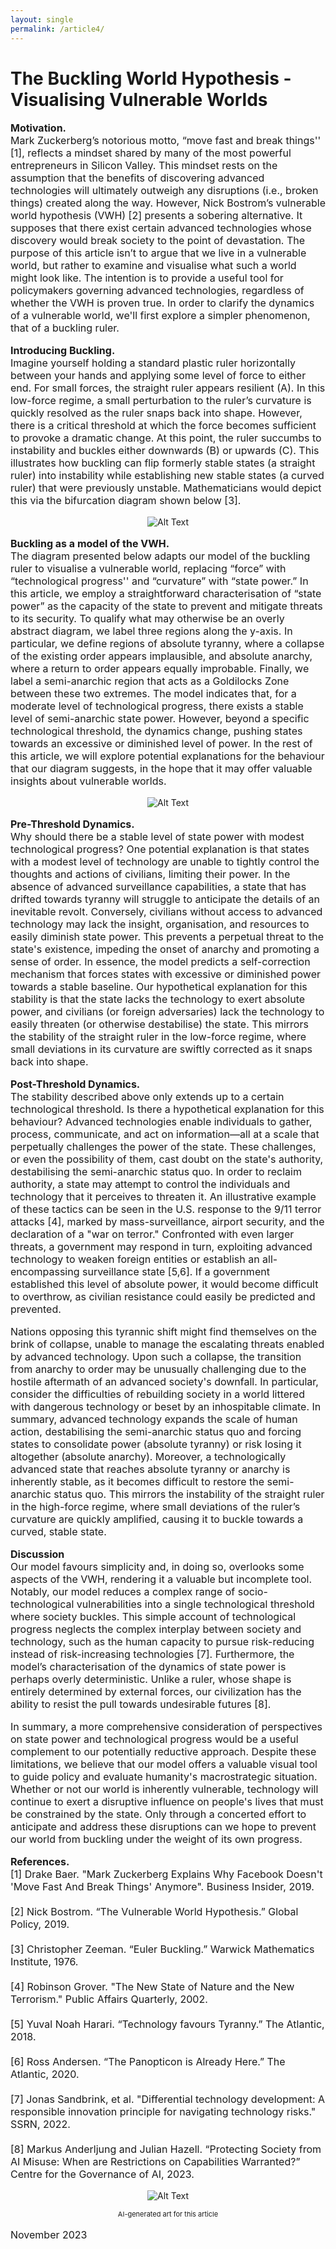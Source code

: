```yaml
---
layout: single
permalink: /article4/
---
```

<h1>The Buckling World Hypothesis - Visualising Vulnerable Worlds</h1>

<p style="font-size: 16px;"><b>Motivation.</b><br>
Mark Zuckerberg’s notorious motto, “move fast and break things'' [1], reflects a mindset shared by many of the most powerful entrepreneurs in Silicon Valley. This mindset rests on the assumption that the benefits of discovering advanced technologies will ultimately outweigh any disruptions (i.e., broken things) created along the way. However, Nick Bostrom’s vulnerable world hypothesis (VWH) [2] presents a sobering alternative. It supposes that there exist certain advanced technologies whose discovery would break society to the point of devastation. The purpose of this article isn’t to argue that we live in a vulnerable world, but rather to examine and visualise what such a world might look like. The intention is to provide a useful tool for policymakers governing advanced technologies, regardless of whether the VWH is proven true. In order to clarify the dynamics of a vulnerable world, we'll first explore a simpler phenomenon, that of a buckling ruler.<br> 

<p style="font-size: 16px;"><b>Introducing Buckling.</b><br>
Imagine yourself holding a standard plastic ruler horizontally between your hands and applying some level of force to either end. For small forces, the straight ruler appears resilient (A). In this low-force regime, a small perturbation to the ruler’s curvature is quickly resolved as the ruler snaps back into shape. However, there is a critical threshold at which the force becomes sufficient to provoke a dramatic change. At this point, the ruler succumbs to instability and buckles either downwards (B) or upwards (C). This illustrates how buckling can flip formerly stable states (a straight ruler) into instability while establishing new stable states (a curved ruler) that were previously unstable. Mathematicians would depict this via the bifurcation diagram shown below [3].<br>

<p align="center">
  <img src="/art4_1.png" alt="Alt Text">
</p>

<p style="font-size: 16px;"><b>Buckling as a model of the VWH.</b><br>
The diagram presented below adapts our model of the buckling ruler to visualise a vulnerable world, replacing “force” with “technological progress'' and “curvature” with “state power.” In this article, we employ a straightforward characterisation of “state power” as the capacity of the state to prevent and mitigate threats to its security. To qualify what may otherwise be an overly abstract diagram, we label three regions along the y-axis. In particular, we define regions of absolute tyranny, where a collapse of the existing order appears implausible, and absolute anarchy, where a return to order appears equally improbable. Finally, we label a semi-anarchic region that acts as a Goldilocks Zone between these two extremes. The model indicates that, for a moderate level of technological progress, there exists a stable level of semi-anarchic state power. However, beyond a specific technological threshold, the dynamics change, pushing states towards an excessive or diminished level of power. In the rest of this article, we will explore potential explanations for the behaviour that our diagram suggests, in the hope that it may offer valuable insights about vulnerable worlds.<br>

<p align="center">
  <img src="/art4_2.png" alt="Alt Text">
</p>

<p style="font-size: 16px;"><b>Pre-Threshold Dynamics.</b><br>
Why should there be a stable level of state power with modest technological progress? One potential explanation is that states with a modest level of technology are unable to tightly control the thoughts and actions of civilians, limiting their power. In the absence of advanced surveillance capabilities, a state that has drifted towards tyranny will struggle to anticipate the details of an inevitable revolt. Conversely, civilians without access to advanced technology may lack the insight, organisation, and resources to easily diminish state power. This prevents a perpetual threat to the state's existence, impeding the onset of anarchy and promoting a sense of order. In essence, the model predicts a self-correction mechanism that forces states with excessive or diminished power towards a stable baseline. Our hypothetical explanation for this stability is that the state lacks the technology to exert absolute power, and civilians (or foreign adversaries) lack the technology to easily threaten (or otherwise destabilise) the state. This mirrors the stability of the straight ruler in the low-force regime, where small deviations in its curvature are swiftly corrected as it snaps back into shape. <br>

<p style="font-size: 16px;"><b>Post-Threshold Dynamics.</b><br>
The stability described above only extends up to a certain technological threshold. Is there a hypothetical explanation for this behaviour? Advanced technologies enable individuals to gather, process, communicate, and act on information—all at a scale that perpetually challenges the power of the state. These challenges, or even the possibility of them, cast doubt on the state's authority, destabilising the semi-anarchic status quo. In order to reclaim authority, a state may attempt to control the individuals and technology that it perceives to threaten it. An illustrative example of these tactics can be seen in the U.S. response to the 9/11 terror attacks [4], marked by mass-surveillance, airport security, and the declaration of a "war on terror." Confronted with even larger threats, a government may respond in turn, exploiting advanced technology to weaken foreign entities or establish an all-encompassing surveillance state [5,6]. If a government established this level of absolute power, it would become difficult to overthrow, as civilian resistance could easily be predicted and prevented. <br>

<p style="font-size: 16px;">Nations opposing this tyrannic shift might find themselves on the brink of collapse, unable to manage the escalating threats enabled by advanced technology. Upon such a collapse, the transition from anarchy to order may be unusually challenging due to the hostile aftermath of an advanced society's downfall. In particular, consider the difficulties of rebuilding society in a world littered with dangerous technology or beset by an inhospitable climate. In summary, advanced technology expands the scale of human action, destabilising the semi-anarchic status quo and forcing states to consolidate power (absolute tyranny) or risk losing it altogether (absolute anarchy). Moreover, a technologically advanced state that reaches absolute tyranny or anarchy is inherently stable, as it becomes difficult to restore the semi-anarchic status quo. This mirrors the instability of the straight ruler in the high-force regime, where small deviations of the ruler’s curvature are quickly amplified, causing it to buckle towards a curved, stable state. <br>

<p style="font-size: 16px;"><b>Discussion</b><br>
Our model favours simplicity and, in doing so, overlooks some aspects of the VWH, rendering it a valuable but incomplete tool. Notably, our model reduces a complex range of socio-technological vulnerabilities into a single technological threshold where society buckles. This simple account of technological progress neglects the complex interplay between society and technology, such as the human capacity to pursue risk-reducing instead of risk-increasing technologies [7]. Furthermore, the model’s characterisation of the dynamics of state power is perhaps overly deterministic. Unlike a ruler, whose shape is entirely determined by external forces, our civilization has the ability to resist the pull towards undesirable futures [8]. <br>
  
<p style="font-size: 16px;">In summary, a more comprehensive consideration of perspectives on state power and technological progress would be a useful complement to our potentially reductive approach. Despite these limitations, we believe that our model offers a valuable visual tool to guide policy and evaluate humanity's macrostrategic situation. Whether or not our world is inherently vulnerable, technology will continue to exert a disruptive influence on people's lives that must be constrained by the state. Only through a concerted effort to anticipate and address these disruptions can we hope to prevent our world from buckling under the weight of its own progress. <br>
  
<p style="font-size: 16px;"><b>References.</b><br>
[1] Drake Baer. "Mark Zuckerberg Explains Why Facebook Doesn't 'Move Fast And Break Things' Anymore". Business Insider, 2019.  <br>
<br>
[2]  Nick Bostrom. “The Vulnerable World Hypothesis.” Global Policy, 2019.<br>
<br>
[3] Christopher Zeeman. “Euler Buckling.” Warwick Mathematics Institute, 1976.  <br>
<br>
[4] Robinson Grover. "The New State of Nature and the New Terrorism." Public Affairs Quarterly, 2002. <br>
<br>
[5] Yuval Noah Harari. “Technology favours Tyranny.” The Atlantic, 2018. <br>
<br>
[6] Ross Andersen. “The Panopticon is Already Here.” The Atlantic, 2020. <br>
<br>
[7]  Jonas Sandbrink, et al. "Differential technology development: A responsible innovation principle for navigating technology risks." SSRN, 2022. <br>
<br>
[8] Markus Anderljung and Julian Hazell. “Protecting Society from AI Misuse: When are Restrictions on Capabilities Warranted?” Centre for the Governance of AI, 2023. <br>

<p align="center">
  <img src="/art4_3.webp" alt="Alt Text">
</p>
<p align="center" style="font-size: 11px;"> AI-generated art for this article </p>
<p style="font-size: 16px;"> November 2023 </p>

